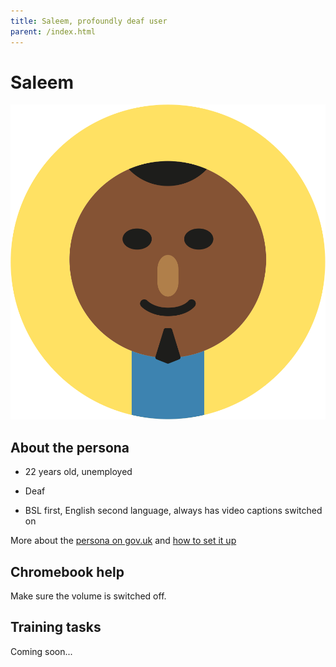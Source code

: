```yaml
---
title: Saleem, profoundly deaf user
parent: /index.html
---
```


# Saleem

<div><img src="../images/persona-avatars/saleem.png" class="profile" alt="" /></div>


## About the persona

* 22 years old, unemployed

* Deaf

* BSL first, English second language, always has video captions switched on

More about the [persona on gov.uk](https://www.gov.uk/government/publications/understanding-disabilities-and-impairments-user-profiles/saleem-profoundly-deaf-user) and [how to set it up](../setup.html#saleem)


## Chromebook help

Make sure the volume is switched off.


## Training tasks

Coming soon...
